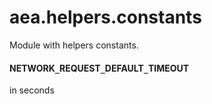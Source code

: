 <a id="aea.helpers.constants"></a>

# aea.helpers.constants

Module with helpers constants.

<a id="aea.helpers.constants.NETWORK_REQUEST_DEFAULT_TIMEOUT"></a>

#### NETWORK`_`REQUEST`_`DEFAULT`_`TIMEOUT

in seconds

